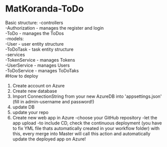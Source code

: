 # MatKoranda-ToDo
Basic structure:
  -controllers<br />
     -Authorization - manages the register and login<br />
     -ToDo - manages the ToDos<br />
  -models:<br />
     -User - user entity structure<br />
     -ToDoTask - task entity structure<br />
  -services<br />
     -TokenService - manages Tokens<br />
     -UserService - manages Users<br />
     -ToDoService - manages ToDoTaks<br />
 #How to deploy
 1) Create account on Azure
 2) Create new database 
 3) Import ConnectionString from your new AzureDB into 'appsettings.json' (fill in admin-username and password!)
 4) update DB
 5) update your repo
 6) Create new web app in Azure
    -choose your GitHub repository
    -let the app upload
    -to include CD, check the continuous deployment (you have to fix YML file thats automatically created in your workflow folder)
with this, every merge into Master will call this action and automatically update the deployed app on Azure!

